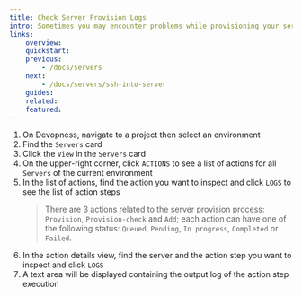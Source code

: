 ```yaml
---
title: Check Server Provision Logs
intro: Sometimes you may encounter problems while provisioning your servers. Check your server' actions logs to evaluate what happened.
links:
    overview:
    quickstart:
    previous:
        - /docs/servers
    next:
        - /docs/servers/ssh-into-server
    guides:
    related:
    featured:
---
```


1. On Devopness, navigate to a project then select an environment
1. Find the `Servers` card
1. Click the `View` in the `Servers` card
1. On the upper-right corner, click `ACTIONS` to see a list of actions for all `Servers` of the current environment
1. In the list of actions, find the action you want to inspect and click `LOGS` to see the list of action steps
    > There are 3 actions related to the server provision process: `Provision`, `Provision-check` and `Add`;
    > each action can have one of the following status: `Queued`, `Pending`, `In progress`, `Completed` or `Failed`.
1. In the action details view, find the server and the action step you want to inspect and click `LOGS`
1. A text area will be displayed containing the output log of the action step execution
